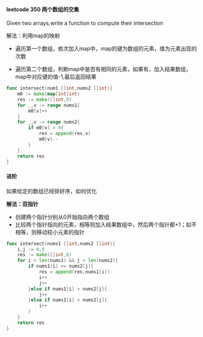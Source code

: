 #### leetcode 350 两个数组的交集

Given two arrays,write a function to compute their intersection

解法：利用map的映射

+ 遍历第一个数组，依次加入map中，map的键为数组的元素，值为元素出现的次数

+ 遍历第二个数组，判断map中是否有相同的元素，如果有，加入结果数组，map中对应键的值-1,最后返回结果

~~~go
func intersect(num1 []int,nums2 []int){
    m0 := make(map[int]int)
    res := make([]int,0)
    for _,v := range nums1{
        m0[v]++
    }
    for _,v := range nums2{
        if m0[v] > 0{
            res = append(res,v)
            m0[v]--
        }
    }
    return res
}
~~~



#### 进阶

如果给定的数组已经排好序，如何优化

**解法：双指针**

+ 创建两个指针分别从0开始指向两个数组
+ 比较两个指针指向的元素，相等则加入结果数组中，然后两个指针都+1；如不相等，则移动较小元素的指针

~~~go
func intersect(nums1 []int,nums2 []int){
    i,j := 0,0
    res := make([]int,0)
    for i < len(nums1) && j < len(nums2){
        if nums1[i] == nums2[j]{
            res = append(res,nums1[i])
            i++
            j++
        }else if nums1[i] > nums2[j]{
            j++
        }else if nums1[i] < nums2[j]{
            i++
        }
    }
    return res
}
~~~

